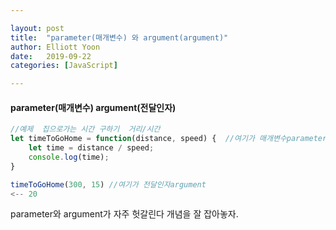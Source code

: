 ```yaml
---

layout: post
title:  "parameter(매개변수) 와 argument(argument)"
author: Elliott Yoon
date:   2019-09-22
categories: [JavaScript]

---
```


  

 

#### parameter(매개변수) argument(전달인자)

```js
//예제  집으로가는 시간 구하기  거리/시간
let timeToGoHome = function(distance, speed) {  //여기가 매개변수parameter
    let time = distance / speed;
    console.log(time);
}

timeToGoHome(300, 15) //여기가 전달인자argument
<-- 20
```



parameter와 argument가 자주 헛갈린다 개념을 잘 잡아놓자.

